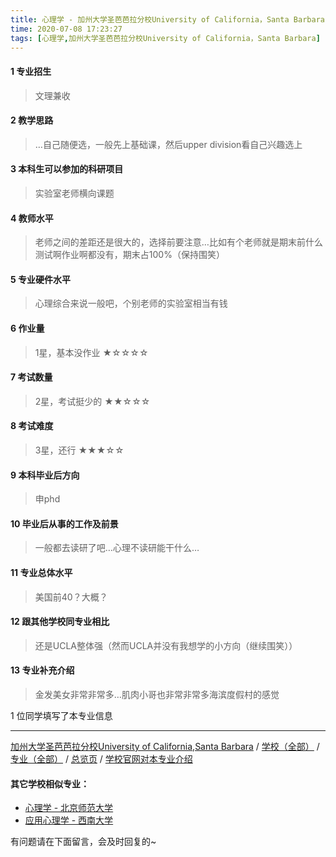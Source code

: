 ```yaml
---
title: 心理学 - 加州大学圣芭芭拉分校University of California，Santa Barbara
time: 2020-07-08 17:23:27
tags: [心理学,加州大学圣芭芭拉分校University of California，Santa Barbara]
---
```

#### 1 专业招生
> 文理兼收


#### 2 教学思路
> …自己随便选，一般先上基础课，然后upper division看自己兴趣选上


#### 3 本科生可以参加的科研项目
>  实验室老师横向课题


#### 4 教师水平
> 老师之间的差距还是很大的，选择前要注意…比如有个老师就是期末前什么测试啊作业啊都没有，期末占100%（保持围笑）


#### 5 专业硬件水平
> 心理综合来说一般吧，个别老师的实验室相当有钱


#### 6 作业量
> 1星，基本没作业
★☆☆☆☆


#### 7 考试数量
> 2星，考试挺少的
★★☆☆☆


#### 8 考试难度
> 3星，还行
★★★☆☆


#### 9 本科毕业后方向
> 申phd


#### 10 毕业后从事的工作及前景
> 一般都去读研了吧…心理不读研能干什么…


#### 11 专业总体水平
> 美国前40？大概？


#### 12 跟其他学校同专业相比
> 还是UCLA整体强（然而UCLA并没有我想学的小方向（继续围笑））


#### 13 专业补充介绍
> 金发美女非常非常多…肌肉小哥也非常非常多海滨度假村的感觉

1 位同学填写了本专业信息
***
[加州大学圣芭芭拉分校University of California,Santa Barbara](http://www.jianshu.com/p/b003add8bcdb)
  / [学校（全部）](http://www.jianshu.com/p/3efa6bcca419) / [专业（全部）](http://www.jianshu.com/p/2d4c6d3552c2) / [总览页](http://www.jianshu.com/p/445daeb4fa00) / [学校官网对本专业介绍](https://my.sa.ucsb.edu/catalog/Current/CollegesDepartments/ls-intro/psych.aspx?DeptTab=Undergraduate)

#### 其它学校相似专业：
- [心理学 - 北京师范大学](http://www.jianshu.com/p/65204f4bc5da)
- [应用心理学 - 西南大学](http://www.jianshu.com/p/ac6d9c3baabd)


有问题请在下面留言，会及时回复的~
